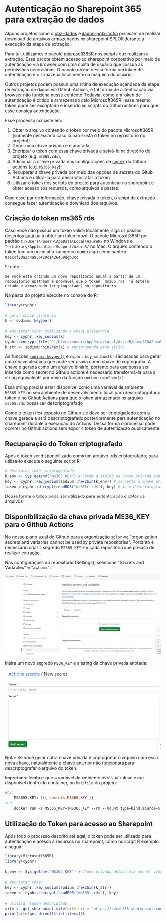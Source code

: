 # Autenticação no Sharepoint 365 para extração de dados

Alguns projetos como o [obz-dados](https://github.com/splor-mg/obz-dados) e [dados-pptx-cofin](https://github.com/splor-mg/dados-pptx-cofin) precisam de realizar download de arquivos armazenados no sharepoint SPLOR  durante a execução da etapa de extração. 

Para tal, utilizamos o pacote [microsoft365R](https://cran.r-project.org/web/packages/Microsoft365R/index.html) nos scripts que realizam a extração. Esse pacote obtém acesso ao sharepoint corporativo por meio de  autenticação via browser com uma conta de usuário que possua as permissões necessárias. O pacote obtém dessa forma um token de autenticação e o armazena localmente na máquina do usuário.

Outros projetos podem possuir uma rotina de execução agendada da etapa de extração de dados via Github Actions, e tal forma de autenticação via browser não funciona nesse contexto. Todavia, como um token de autenticação é obtido e armazenado pelo Microsoft365R , esse mesmo token  pode ser encriptado e inserido no scripts do Github actions para que esse consiga autenticação.

Esse processo consiste em:

1. Obter o arquivo contendo o token  por meio do pacote Microsoft365R (somente necessário caso já não exista o token no repositório do projeto);
2. Gerar uma chave privada e e anotá-la;
3. Encriptar o token com essa chave privada e salvá-lo no diretório do projeto (e.g. `ms365.rds`);
4. Adicionar a chave privada nas configurações de [secret](https://docs.github.com/en/actions/security-guides/using-secrets-in-github-actionsdo) do Github actions (e.g. `MS365_key`);
5. Recuperar a chave privada por meio das opções de secrets do Gitub Actions e utilizá-la para descriptografar o token
6. Utilizar o token nos scripts do projeto para autenticar no sharepoint e obter acesso aos recursos, como arquivos e pastas.

Com esse par de informação, chave privada e token, o script de extração consegue fazer autenticação e download dos arquivos.

## Criação do token ms365.rds

Caso você não possua um token válido localmente, siga os passos descritos [aqui](https://github.com/splor-mg/cookiecutter-datapackage/issues/13) para obter um token novo.  O pacote Microsoft365R por padrão `C:\Users\<user>\AppData\Local\AzureR\`  no Windows e `"~/Library/Application Support/AzureR/` no Mac. O arquivo contendo o token tem um nome alfa-númerico como algo semelhante a  `0aaccf80a2c4a936420c1426459dgb3cc`.

!!! note

    Se você está criando um novo repositório anual a partir de um repositório upstream é provável que o token `ms365.rds` já esteja criado e armazenado (criptografado) no repositório. 



Na pasta do projeto execute no console do R:

```R
library(cyphr)

# gerar chave aleatória
k <- sodium::keygen()

# encriptar token utilizando a chave aletarória
key <- cyphr::key_sodium(k)
cyphr::encrypt_file("C:/Users/<user>/AppData/Local/AzureR/aaccf80a2c4a938420c1426459dfb3cc", key, "ms365r.rds") # <user> sendo o nome de usuário no Windows.
k_str <- sodium::bin2hex(k) # anote/guarde essa string
```

As funções [`sodium::keygen()`](https://cran.r-project.org/web/packages/sodium/vignettes/intro.html) e `cyphr::key_sodium(k)` são usadas para gerar uma chave aleatória que pode ser usada como chave de criptografia. A chave é gerada como um arquivo binário, portanto para que possa ser inserida como secret no Github actions é necessário transformá-la para a string equivalente por meio da função `sodium::bin2hex(k)`.  

Essa string precisa estar disponível como uma variável de ambiente `MS365_KEY` no seu ambiente de desenvolvimento local para descriptografar o token e no Github Actions para que o token armazenado no arquivo `ms365.rds` possa ser descriptografado.

Como o token fica exposto no Github ele deve ser criptografado com a chave gerada e será descriptografado posteriormente para autenticação no sharepoint durante a execução do Actions. Dessa forma o processo pode ocorrer no Github actions sem expor o token de autenticação publicamente.



## Recuperação do Token criptografado

Após o token ser disponibilizado como um arquivo .rds criptografado, para utilizá-lo execute o seguinte script R:

```R
# decriptar token criptografado
k_env <- Sys.getenv("MS365_KEY") # obtém a string da chave privada que foi armazenada como variável de ambiente
key <- cyphr::key_sodium(sodium::hex2bin(k_env)) # converte a chave privada de string para binário
token = cyphr::decrypt(readRDS("ms365r.rds"), key) # le e descriptografa o arquivo do token

```

Dessa forma o token pode ser utilizado para autenticação e obter os arquivos 



## Disponibilização da chave privada MS36_KEY para o Github Actions

No nosso plano atual do Github para a organização `splor-mg` "organization secrets and variables cannot be used by private repositories".
Portanto é necessário criar o segredo `MS365_KEY` em cada repositório que precisa de realizar extração.

Nas configurações do repositório (Settings), selecione "Secrets and Variables" e "actions":

![](sharepoint_img/github_actions_secret_1.png)

Insira um novo segredo `MS36_KEY`  e a string da chave privada anotada:

![](sharepoint_img/github_actions_secret_2.png)

Nota: Se você gerar outra chave privada e criptografar o arquivo com essa nova chave, naturalmente a chave anterior não funcionará para descriptografar o arquivo do token.

Importante lembrar que a variável de ambiente `MS365_KEY` deve estar disponível dentro do container, no `Makefile` do projeto:


```makefile
env:
	MS3655_KEY: ${{ secrets.MS365_KEY }}
run: 
	docker run -e MS365_KEY=$MS365_KEY --rm --mount type=bind,source=${PWD},target=/project fjuniorr/${{ github.event.repository.name }}
```



## Utilização do Token para acesso ao Sharepoint

Após todo o processo descrito até aqui, o token pode ser utilizado para autenticação e acesso a recursos no sharepoint, como no script R exemplo a seguir:

```R
library(Microsoft365R)
library(cyphr)

k_env <- Sys.getenv("MS365_KEY") # Chave privada obtido via secret vindo do Gitgub Actions

# decriptar token
key <- cyphr::key_sodium(sodium::hex2bin(k_str))
token <- cyphr::decrypt(readRDS("ms365r.rds"), key)

# utilizar token descriptado
site <- get_sharepoint_site(site_url = "https://cecad365.sharepoint.com/sites/Splor/", token = token)
print(site$get_drive()$list_items())

```

